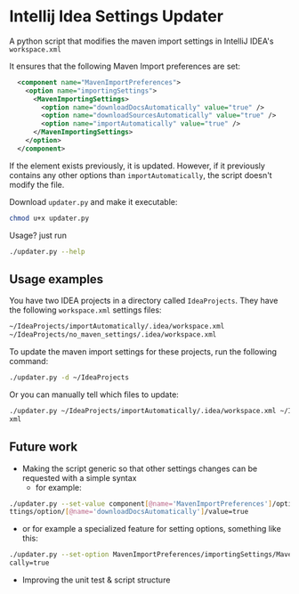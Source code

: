 Intellij Idea Settings Updater
===========================

A python script that modifies the maven import settings in IntelliJ IDEA's `workspace.xml`

It ensures that the following Maven Import preferences are set:

```xml
  <component name="MavenImportPreferences">
    <option name="importingSettings">
      <MavenImportingSettings>
        <option name="downloadDocsAutomatically" value="true" />
        <option name="downloadSourcesAutomatically" value="true" />
        <option name="importAutomatically" value="true" />
      </MavenImportingSettings>
    </option>
  </component>
```

If the element exists previously, it is updated. However, if it previously contains any other options than
`importAutomatically`, the script doesn't modify the file.

Download `updater.py` and make it executable:
```sh
chmod u+x updater.py
```

Usage? just run
```sh
./updater.py --help
```

## Usage examples

You have two IDEA projects in a directory called `IdeaProjects`. They have the following `workspace.xml` settings files:
```sh
~/IdeaProjects/importAutomatically/.idea/workspace.xml
~/IdeaProjects/no_maven_settings/.idea/workspace.xml
```

To update the maven import settings for these projects, run the following command:
```sh
./updater.py -d ~/IdeaProjects
```

Or you can manually tell which files to update:
```sh
./updater.py ~/IdeaProjects/importAutomatically/.idea/workspace.xml ~/IdeaProjects/no_maven_settings/.idea/workspace.\
xml
```

## Future work

- Making the script generic so that other settings changes can be requested with a simple syntax
  - for example:
```sh
./updater.py --set-value component[@name='MavenImportPreferences']/option[@name='importingSettings']/MavenImportingSe\
ttings/option/[@name='downloadDocsAutomatically']/value=true
```
  - or for example a specialized feature for setting options, something like this:
```sh
./updater.py --set-option MavenImportPreferences/importingSettings/MavenImportingSettings/option/downloadDocsAutomati\
cally=true
```
- Improving the unit test & script structure
